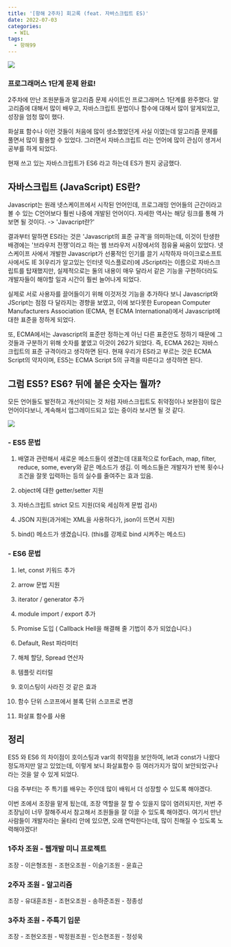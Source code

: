 ```yaml
---
title: '[항해 2주차] 회고록 (feat. 자바스크립트 ES)'
date: 2022-07-03
categories:
  - WIL
tags:
  - 항해99
---
```


![](https://velog.velcdn.com/images/gusdh2/post/500e99a3-961e-4cd2-bbc0-6170c8dab829/image.png)

### 프로그래머스 1단계 문제 완료!

2주차에 만난 조원분들과 알고리즘 문제 사이트인 프로그래머스 1단계를 완주했다. 알고리즘에 대해서 많이 배우고, 자바스크립트 문법이나 함수에 대해서 많이 알게되었고, 성장을 엄청 많이 했다.

화살표 함수나 이런 것들이 처음에 많이 생소했었던게 사실 이였는데 알고리즘 문제를 풀면서 많이 활용할 수 있었다. 그러면서 자바스크립트 라는 언어에 많이 관심이 생겨서 공부를 하게 되었다.

현재 쓰고 있는 자바스크립트가 ES6 라고 하는데 ES가 뭔지 궁금했다.

## 자바스크립트 (JavaScript) ES란?

Javascript는 원래 넷스케이프에서 시작된 언어인데, 프로그래밍 언어들의 근간이라고 볼 수 있는 C언어보다 훨씬 나중에 개발된 언어이다. 자세한 역사는 해당 링크를 통해 가보면 될 것이다. -> 'Javacript란?'

결과부터 말하면 ES라는 것은 'Javascript의 표준 규격'을 의미하는데, 이것이 탄생한 배경에는 '브라우저 전쟁'이라고 하는 웹 브라우저 시장에서의 점유율 싸움이 있었다. 넷스케이프 사에서 개발한 Javascript가 선풍적인 인기를 끌기 시작하자 마이크로소프트 사에서도 IE 3(우리가 알고있는 인터넷 익스플로러)에 JScript라는 이름으로 자바스크립트를 탑재했지만, 실제적으로는 둘의 내용이 매우 달라서 같은 기능을 구현하더라도 개발자들이 해야할 일과 시간이 훨씬 늘어나게 되었다.

실제로 서로 사용자를 끌어들이기 위해 이것저것 기능을 추가하다 보니 Javascript와 JScript는 점점 다 달라지는 경향을 보였고, 이에 보다못한 European Computer Manufacturers Association (ECMA, 현 ECMA International)에서 Javascript에 대한 표준을 정하게 되었다.

또, ECMA에서는 Javascript의 표준만 정하는게 아닌 다른 표준안도 정하기 때문에 그것들과 구분하기 위해 숫자를 붙였고 이것이 262가 되었다. 즉, ECMA 262는 자바스크립트의 표준 규격이라고 생각하면 된다. 현재 우리가 ES라고 부르는 것은 ECMA Script의 약자이며, ES5는 ECMA Script 5의 규격을 따른다고 생각하면 된다.

## 그럼 ES5? ES6? 뒤에 붙은 숫자는 뭘까?

모든 언어들도 발전하고 개선이되는 것 처럼 자바스크립트도 취약점이나 보완점이 많은 언어이다보니, 계속해서 업그레이드되고 있는 중이라 보시면 될 것 같다.

![](https://velog.velcdn.com/images/gusdh2/post/f672c800-91a5-4b00-b709-65a4bbb22f43/image.png)

### - ES5 문법

1. 배열과 관련해서 새로운 메소드들이 생겼는데 대표적으로 forEach, map, filter, reduce, some, every와 같은 메소드가 생김. 이 메소드들은 개발자가 반복 횟수나 조건을 잘못 입력하는 등의 실수를 줄여주는 효과 있음.

2. object에 대한 getter/setter 지원
3. 자바스크립트 strict 모드 지원(더욱 세심하게 문법 검사)
4. JSON 지원(과거에는 XML을 사용하다가, json이 뜨면서 지원)
5. bind() 메소드가 생겼습니다. (this를 강제로 bind 시켜주는 메소드)

### - ES6 문법

1. let, const 키워드 추가

2. arrow 문법 지원

3. iterator / generator 추가

4. module import / export 추가

5. Promise 도입 ( Callback Hell을 해결해 줄 기법이 추가 되었습니다.)

6. Default, Rest 파라미터

7. 해체 할당, Spread 연산자

8. 템플릿 리터럴

9. 호이스팅이 사라진 것 같은 효과

10. 함수 단위 스코프에서 블록 단위 스코프로 변경

11. 화살표 함수를 사용

## 정리

ES5 와 ES6 의 차이점이 호이스팅과 var의 취약점을 보안하여, let과 const가 나왔다 정도까지만 알고 있었는데, 이렇게 보니 화살표함수 등 여러가지가 많이 보안되었구나 라는 것을 알 수 있게 되었다.

다음 주부터는 주 특기를 배우는 주인데 많이 배워서 더 성장할 수 있도록 해야겠다.

이번 조에서 조장을 맡게 됬는데, 조장 역할을 잘 할 수 있을지 많이 염려되지만, 저번 주 조장님이 너무 잘해주셔서 참고해서 조원들을 잘 이끌 수 있도록 해야겠다. 여기서 만난 사람들이 개발자라는 울타리 안에 있으면, 오래 연락한다는데, 많이 친해질 수 있도록 노력해야겠다!

### 1주차 조원 - 웹개발 미니 프로젝트

조장 - 이은형조원 - 조현오조원 - 이슬기조원 - 윤효근

### 2주자 조원 - 알고리즘

조장 - 유대훈조원 - 조현오조원 - 송하준조원 - 정종성

### 3주차 조원 - 주특기 입문

조장 - 조현오조원 - 박정원조원 - 인소현조원 - 정성욱
